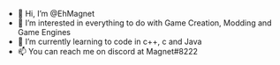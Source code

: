 - 👋 Hi, I’m @EhMagnet
- 👀 I’m interested in everything to do with Game Creation, Modding and Game Engines
- 🌱 I’m currently learning to code in c++, c and Java
- 📫 You can reach me on discord at Magnet#8222

<!---
EhMagnet/EhMagnet is a ✨ special ✨ repository because its `README.md` (this file) appears on your GitHub profile.
You can click the Preview link to take a look at your changes.
--->
